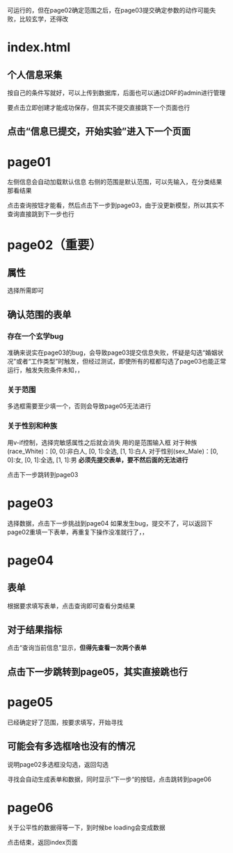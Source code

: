 可运行的，但在page02确定范围之后，在page03提交确定参数的动作可能失败，比较玄学，还得改

# index.html
## 个人信息采集
按自己的条件写就好，可以上传到数据库，后面也可以通过DRF的admin进行管理

要点击立即创建才能成功保存，但其实不提交直接跳下一个页面也行
## 点击“信息已提交，开始实验”进入下一个页面

# page01
左侧信息会自动加载默认信息
右侧的范围是默认范围，可以先输入，在分类结果那看结果

点击查询按钮才能看，然后点击下一步到page03，由于没更新模型，所以其实不查询直接跳到下一步也行

# page02（重要）
## 属性
选择所需即可
## 确认范围的表单
### 存在一个玄学bug
准确来说实在page03的bug，会导致page03提交信息失败，怀疑是勾选“婚姻状况”或者“工作类型”时触发，但经过测试，即使所有的框都勾选了page03也能正常运行，触发失败条件未知，，

### 关于范围
多选框需要至少填一个，否则会导致page05无法进行

### 关于性别和种族
用v-if控制，选择完敏感属性之后就会消失
用的是范围输入框
对于种族(race_White)：[0, 0]:非白人, [0, 1]:全选, [1, 1]:白人
对于性别(sex_Male)：[0, 0]:女, [0, 1]:全选, [1, 1]:男
**必须先提交表单，要不然后面的无法进行**

点击下一步跳转到page03

# page03
选择数据，点击下一步挑战到page04
如果发生bug，提交不了，可以返回下page02重填一下表单，再重复下操作没准就行了，，

# page04
## 表单
根据要求填写表单，点击查询即可查看分类结果
## 对于结果指标
点击“查询当前信息”显示，**但得先查看一次两个表单**
## 点击下一步跳转到page05，其实直接跳也行

# page05
已经确定好了范围，按要求填写，开始寻找
## 可能会有多选框啥也没有的情况
说明page02多选框没勾选，返回勾选

寻找会自动生成表单和数据，同时显示“下一步“的按钮，点击跳转到page06

# page06
关于公平性的数据得等一下，到时候be loading会变成数据

点击结束，返回index页面
